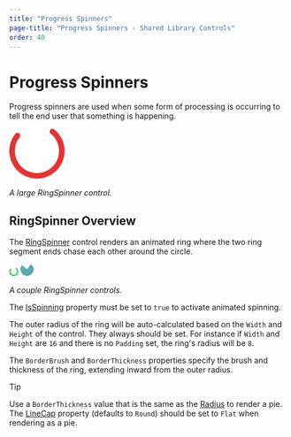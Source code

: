 ```yaml
---
title: "Progress Spinners"
page-title: "Progress Spinners - Shared Library Controls"
order: 40
---
```

# Progress Spinners

Progress spinners are used when some form of processing is occurring to tell the end user that something is happening.

![Screenshot](../images/ring-spinner-large.png)

*A large RingSpinner control.*

## RingSpinner Overview

The [RingSpinner](xref:@ActiproUIRoot.Controls.RingSpinner) control renders an animated ring where the two ring segment ends chase each other around the circle.

![Screenshot](../images/ring-spinner.png) ![Screenshot](../images/ring-spinner-pie.png)

*A couple RingSpinner controls.*

The [IsSpinning](xref:@ActiproUIRoot.Controls.RingSpinner.IsSpinning) property must be set to `true` to activate animated spinning.

The outer radius of the ring will be auto-calculated based on the `Width` and `Height` of the control.  They always should be set.  For instance if `Width` and `Height` are `16` and there is no `Padding` set, the ring's radius will be `8`.

The `BorderBrush` and `BorderThickness` properties specify the brush and thickness of the ring, extending inward from the outer radius.

> [!TIP]
> Use a `BorderThickness` value that is the same as the [Radius](xref:@ActiproUIRoot.Controls.RingSpinner.Radius) to render a pie.  The [LineCap](xref:@ActiproUIRoot.Controls.RingSpinner.LineCap) property (defaults to `Round`) should be set to `Flat` when rendering as a pie.
